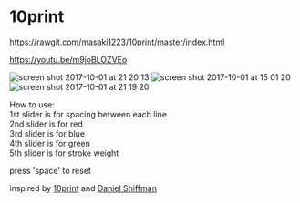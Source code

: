 # 10print
https://rawgit.com/masaki1223/10print/master/index.html

https://youtu.be/m9joBLOZVEo

![screen shot 2017-10-01 at 21 20 13](https://user-images.githubusercontent.com/28042665/31058123-af5ca980-a6ee-11e7-8d87-8429fd741651.png)
![screen shot 2017-10-01 at 15 01 20](https://user-images.githubusercontent.com/28042665/31058111-75ce59f2-a6ee-11e7-8c08-119c87b429f1.png)
![screen shot 2017-10-01 at 21 19 20](https://user-images.githubusercontent.com/28042665/31058112-7899c266-a6ee-11e7-8fb8-9defe594f793.png)


How to use:</br>
1st slider is for spacing between each line</br>
2nd slider is for red</br>
3rd slider is for blue</br>
4th slider is for green</br>
5th slider is for stroke weight</br>

press 'space' to reset

inspired by <a href='https://10print.org'>10print</a> and <a href='https://github.com/shiffman'>Daniel Shiffman</a>
